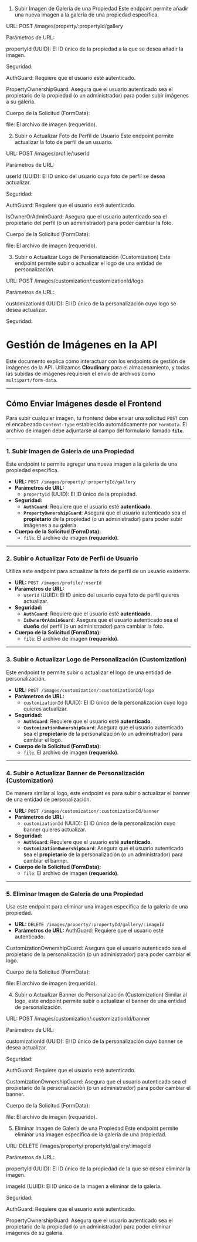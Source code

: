 1. Subir Imagen de Galería de una Propiedad
Este endpoint permite añadir una nueva imagen a la galería de una propiedad específica.

URL: POST /images/property/:propertyId/gallery

Parámetros de URL:

propertyId (UUID): El ID único de la propiedad a la que se desea añadir la imagen.

Seguridad:

AuthGuard: Requiere que el usuario esté autenticado.

PropertyOwnershipGuard: Asegura que el usuario autenticado sea el propietario de la propiedad (o un administrador) para poder subir imágenes a su galería.

Cuerpo de la Solicitud (FormData):

file: El archivo de imagen (requerido).


2. Subir o Actualizar Foto de Perfil de Usuario
Este endpoint permite actualizar la foto de perfil de un usuario.

URL: POST /images/profile/:userId

Parámetros de URL:

userId (UUID): El ID único del usuario cuya foto de perfil se desea actualizar.

Seguridad:

AuthGuard: Requiere que el usuario esté autenticado.

IsOwnerOrAdminGuard: Asegura que el usuario autenticado sea el propietario del perfil (o un administrador) para poder cambiar la foto.

Cuerpo de la Solicitud (FormData):

file: El archivo de imagen (requerido).

3. Subir o Actualizar Logo de Personalización (Customization)
Este endpoint permite subir o actualizar el logo de una entidad de personalización.

URL: POST /images/customization/:customizationId/logo

Parámetros de URL:

customizationId (UUID): El ID único de la personalización cuyo logo se desea actualizar.

Seguridad:
# Gestión de Imágenes en la API

Este documento explica cómo interactuar con los endpoints de gestión de imágenes de la API. Utilizamos **Cloudinary** para el almacenamiento, y todas las subidas de imágenes requieren el envío de archivos como `multipart/form-data`.

---

## Cómo Enviar Imágenes desde el Frontend

Para subir cualquier imagen, tu frontend debe enviar una solicitud `POST` con el encabezado `Content-Type` establecido automáticamente por `FormData`. El archivo de imagen debe adjuntarse al campo del formulario llamado **`file`**.

---

### 1. Subir Imagen de Galería de una Propiedad

Este endpoint te permite agregar una nueva imagen a la galería de una propiedad específica.

* **URL:** `POST /images/property/:propertyId/gallery`
* **Parámetros de URL:**
    * `propertyId` (UUID): El ID único de la propiedad.
* **Seguridad:**
    * **`AuthGuard`**: Requiere que el usuario esté **autenticado**.
    * **`PropertyOwnershipGuard`**: Asegura que el usuario autenticado sea el **propietario** de la propiedad (o un administrador) para poder subir imágenes a su galería.
* **Cuerpo de la Solicitud (FormData):**
    * `file`: El archivo de imagen **(requerido)**.

---

### 2. Subir o Actualizar Foto de Perfil de Usuario

Utiliza este endpoint para actualizar la foto de perfil de un usuario existente.

* **URL:** `POST /images/profile/:userId`
* **Parámetros de URL:**
    * `userId` (UUID): El ID único del usuario cuya foto de perfil quieres actualizar.
* **Seguridad:**
    * **`AuthGuard`**: Requiere que el usuario esté **autenticado**.
    * **`IsOwnerOrAdminGuard`**: Asegura que el usuario autenticado sea el **dueño** del perfil (o un administrador) para cambiar la foto.
* **Cuerpo de la Solicitud (FormData):**
    * `file`: El archivo de imagen **(requerido)**.

---

### 3. Subir o Actualizar Logo de Personalización (Customization)

Este endpoint te permite subir o actualizar el logo de una entidad de personalización.

* **URL:** `POST /images/customization/:customizationId/logo`
* **Parámetros de URL:**
    * `customizationId` (UUID): El ID único de la personalización cuyo logo quieres actualizar.
* **Seguridad:**
    * **`AuthGuard`**: Requiere que el usuario esté **autenticado**.
    * **`CustomizationOwnershipGuard`**: Asegura que el usuario autenticado sea el **propietario** de la personalización (o un administrador) para cambiar el logo.
* **Cuerpo de la Solicitud (FormData):**
    * `file`: El archivo de imagen **(requerido)**.

---

### 4. Subir o Actualizar Banner de Personalización (Customization)

De manera similar al logo, este endpoint es para subir o actualizar el banner de una entidad de personalización.

* **URL:** `POST /images/customization/:customizationId/banner`
* **Parámetros de URL:**
    * `customizationId` (UUID): El ID único de la personalización cuyo banner quieres actualizar.
* **Seguridad:**
    * **`AuthGuard`**: Requiere que el usuario esté **autenticado**.
    * **`CustomizationOwnershipGuard`**: Asegura que el usuario autenticado sea el **propietario** de la personalización (o un administrador) para cambiar el banner.
* **Cuerpo de la Solicitud (FormData):**
    * `file`: El archivo de imagen **(requerido)**.

---

### 5. Eliminar Imagen de Galería de una Propiedad

Usa este endpoint para eliminar una imagen específica de la galería de una propiedad.

* **URL:** `DELETE /images/property/:propertyId/gallery/:imageId`
* **Parámetros de URL:**
AuthGuard: Requiere que el usuario esté autenticado.

CustomizationOwnershipGuard: Asegura que el usuario autenticado sea el propietario de la personalización (o un administrador) para poder cambiar el logo.

Cuerpo de la Solicitud (FormData):

file: El archivo de imagen (requerido).

4. Subir o Actualizar Banner de Personalización (Customization)
Similar al logo, este endpoint permite subir o actualizar el banner de una entidad de personalización.

URL: POST /images/customization/:customizationId/banner

Parámetros de URL:

customizationId (UUID): El ID único de la personalización cuyo banner se desea actualizar.

Seguridad:

AuthGuard: Requiere que el usuario esté autenticado.

CustomizationOwnershipGuard: Asegura que el usuario autenticado sea el propietario de la personalización (o un administrador) para poder cambiar el banner.

Cuerpo de la Solicitud (FormData):

file: El archivo de imagen (requerido).

5. Eliminar Imagen de Galería de una Propiedad
Este endpoint permite eliminar una imagen específica de la galería de una propiedad.

URL: DELETE /images/property/:propertyId/gallery/:imageId

Parámetros de URL:

propertyId (UUID): El ID único de la propiedad de la que se desea eliminar la imagen.

imageId (UUID): El ID único de la imagen a eliminar de la galería.

Seguridad:

AuthGuard: Requiere que el usuario esté autenticado.

PropertyOwnershipGuard: Asegura que el usuario autenticado sea el propietario de la propiedad (o un administrador) para poder eliminar imágenes de su galería.